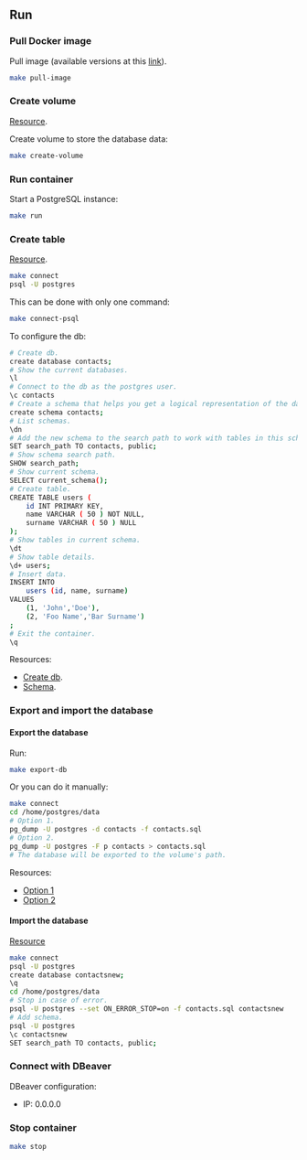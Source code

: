 ## Run

### Pull Docker image

Pull image (available versions at this [link](https://hub.docker.com/_/postgres/)).

```bash
make pull-image
```

### Create volume

[Resource](https://rhiyo.github.io/post/2021-4-21-running-postgres-in-docker-container-with-mounted-volume/).

Create volume to store the database data:

```bash
make create-volume
```

### Run container

Start a PostgreSQL instance:

```bash
make run
```

### Create table

[Resource](https://phoenixnap.com/kb/deploy-postgresql-on-docker).

```bash
make connect
psql -U postgres
```

This can be done with only one command:

```bash
make connect-psql
```

To configure the db:

```bash
# Create db.
create database contacts;
# Show the current databases.
\l
# Connect to the db as the postgres user.
\c contacts
# Create a schema that helps you get a logical representation of the database structure.
create schema contacts;
# List schemas.
\dn
# Add the new schema to the search path to work with tables in this schema without specifying the schema name.
SET search_path TO contacts, public;
# Show schema search path.
SHOW search_path;
# Show current schema.
SELECT current_schema();
# Create table.
CREATE TABLE users (
	id INT PRIMARY KEY,
	name VARCHAR ( 50 ) NOT NULL,
	surname VARCHAR ( 50 ) NULL
);
# Show tables in current schema.
\dt
# Show table details.
\d+ users;
# Insert data.
INSERT INTO
    users (id, name, surname)
VALUES
    (1, 'John','Doe'),
    (2, 'Foo Name','Bar Surname')
;
# Exit the container.
\q
```

Resources:
- [Create db](https://www.postgresqltutorial.com/postgresql-administration/postgresql-create-database/).
- [Schema](https://www.postgresqltutorial.com/postgresql-administration/postgresql-schema/).

### Export and import the database

#### Export the database

Run:

```bash
make export-db
```

Or you can do it manually:

```bash
make connect
cd /home/postgres/data
# Option 1.
pg_dump -U postgres -d contacts -f contacts.sql
# Option 2.
pg_dump -U postgres -F p contacts > contacts.sql
# The database will be exported to the volume's path.
```

Resources:

- [Option 1](https://www.postgresqltutorial.com/postgresql-administration/postgresql-copy-database/)
- [Option 2](https://www.postgresqltutorial.com/postgresql-administration/postgresql-backup-database/)

#### Import the database

[Resource](https://www.postgresqltutorial.com/postgresql-administration/postgresql-restore-database/)

```bash
make connect
psql -U postgres
create database contactsnew;
\q
cd /home/postgres/data
# Stop in case of error.
psql -U postgres --set ON_ERROR_STOP=on -f contacts.sql contactsnew
# Add schema.
psql -U postgres
\c contactsnew
SET search_path TO contacts, public;
```

### Connect with DBeaver

DBeaver configuration:

- IP: 0.0.0.0

### Stop container

```bash
make stop
```


